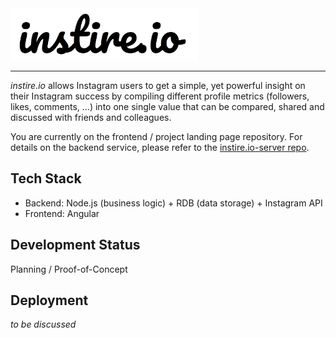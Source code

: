 <img src="https://github.com/IggyBlob/instire.io/blob/master/src/assets/img/instire.io-logo-github.png" width="300">

---
_instire.io_ allows Instagram users to get a simple, yet powerful insight on their Instagram success by compiling different profile metrics (followers, likes, comments, …) into one single value that can be compared, shared and discussed with friends and colleagues. 

You are currently on the frontend / project landing page repository. For details on the backend service, please refer to the [instire.io-server repo](https://github.com/IggyBlob/instire.io-server).

## Tech Stack
- Backend: Node.js (business logic) + RDB (data storage) + Instagram API
- Frontend: Angular

## Development Status
Planning / Proof-of-Concept

## Deployment
_to be discussed_
